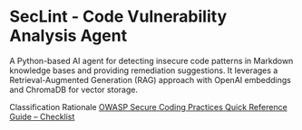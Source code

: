 # SecLint - Code Vulnerability Analysis Agent

A Python-based AI agent for detecting insecure code patterns in Markdown knowledge bases and providing remediation suggestions. It leverages a Retrieval-Augmented Generation (RAG) approach with OpenAI embeddings and ChromaDB for vector storage.




Classification Rationale
[OWASP Secure Coding Practices Quick Reference Guide – Checklist](https://owasp.org/www-project-secure-coding-practices-quick-reference-guide/stable-en/02-checklist/05-checklist.html)

